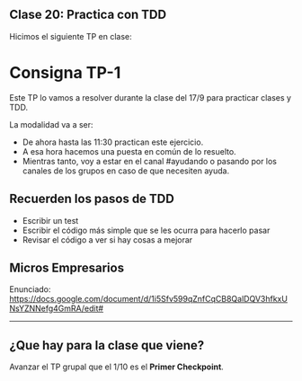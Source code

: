 ## Clase 20: Practica con TDD

Hicimos el siguiente TP en clase:

# Consigna TP-1

Este TP lo vamos a resolver durante la clase del 17/9 para practicar clases y TDD.

La modalidad va a ser:

- De ahora hasta las 11:30 practican este ejercicio.
- A esa hora hacemos una puesta en común de lo resuelto.
- Mientras tanto, voy a estar en el canal #ayudando o pasando por los canales de los grupos en caso de que necesiten ayuda.

## Recuerden los pasos de TDD

- Escribir un test
- Escribir el código más simple que se les ocurra para hacerlo pasar
- Revisar el código a ver si hay cosas a mejorar

## Micros Empresarios

Enunciado: https://docs.google.com/document/d/1i5Sfv599qZnfCqCB8QalDQV3hfkxUNsYZNNefg4GmRA/edit#

---------------------------

## ¿Que hay para la clase que viene?

Avanzar el TP grupal que el 1/10 es el **Primer Checkpoint**.

